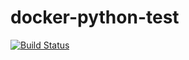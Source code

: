# docker-python-test

[![Build Status](https://travis-ci.org/justinharringa/docker-python-test.svg?branch=master)](https://travis-ci.org/justinharringa/docker-python-test)
